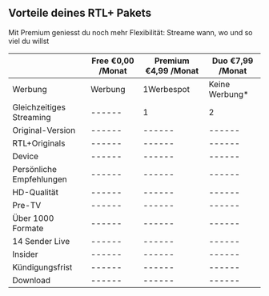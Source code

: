 ## Vorteile deines RTL+ Pakets
Mit Premium geniesst du noch mehr Flexibilität: Streame wann, wo und so viel du willst

| | Free €0,00 /Monat | Premium €4,99 /Monat | Duo €7,99 /Monat |
| ------ | ------ | ------ | ------ |
| Werbung | Werbung | 1Werbespot | Keine Werbung* |
| Gleichzeitiges Streaming | ------ | 1 | 2 |
| Original-Version | ------ | ------ | ------ |
| RTL+Originals | ------ | ------ | ------ |
| Device | ------ | ------ | ------ |
| Persönliche Empfehlungen | ------ | ------ | ------ |
| HD-Qualität | ------ | ------ | ------ |
| Pre-TV | ------ | ------ | ------ |
| Über 1000 Formate | ------ | ------ | ------ |
| 14 Sender Live | ------ | ------ | ------ |
| Insider | ------ | ------ | ------ |
| Kündigungsfrist | ------ | ------ | ------ |
| Download | ------ | ------ | ------ |
